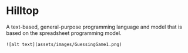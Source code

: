 # Hilltop

A text-based, general-purpose programming language and model that is based on the spreadsheet programming model.


    ![alt text](assets/images/GuessingGame1.png)

